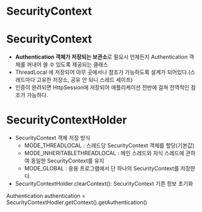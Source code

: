 SecurityContext
================
# SecurityContext 
* **Authentication 객체가 저장되는 보관소**로 필요시 언제든지 Authentication 객체를 꺼내어 쓸 수 있도록 제공되는 클래스   
* ThreadLocal 에 저장되어 아무 곳에서나 참조가 가능하도록 설계가 되어있다.(스레드마다 고유한 저장소, 공유 안 되니 스레드 세이프)                   
* 인증이 완려되면 HttpSession에 저장되어 애플리케이션 전반에 걸쳐 전역적인 참조가 가능하다.        
        
# SecurityContextHolder      
* SecurityContext 객체 저장 방식       
    * MODE_THREADLOCAL : 스레드당 SecurityContext 객체를 할당(기본값)          
    * MODE_INHERITABLETHREADLOCAL : 메인 스레드와 자식 스레드에 관하여 동일한 SecurityContext를 유지           
    * MODE_GLOBAL : 응용 프로그램에서 단 하나의 SecurityContext를 저장한다.         
* SecurityContextHolder.clearContext(): SecurityContext 기존 정보 초기화        
   
Authentication authentication = SecurityContextHodler.getContext().getAuthentication()    
